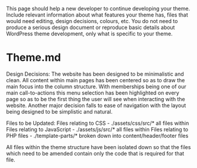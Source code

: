 This page should help a new developer to continue developing your theme. Include 
relevant information about what features your theme has, files that would need editing, design 
decisions, colours, etc. You do not need to produce a serious design document or reproduce basic 
details about WordPress theme development, only what is specific to your theme.

# Theme.md

Design Decisions:
The website has been designed to be minimalistic and clean. All content within main
pages has been centered so as to draw the main focus into the column structure. With memberships
being one of our main call-to-actions this menu selection has been highlighted on every page so
as to be the first thing the user will see when interacting with the website. Another major
decision falls to ease of navigation with the layout being designed to be simplistic and
natural.

Files to be Updated:
Files relating to CSS - ./assets/css/src/* all files within
Files relating to JavaScript - ./assets/js/src/* all files within
Files relating to PHP files - ./template-parts/* broken down into content/header/footer files

All files within the theme structure have been isolated down so that the files which need to
be amended contain only the code that is required for that file. 
